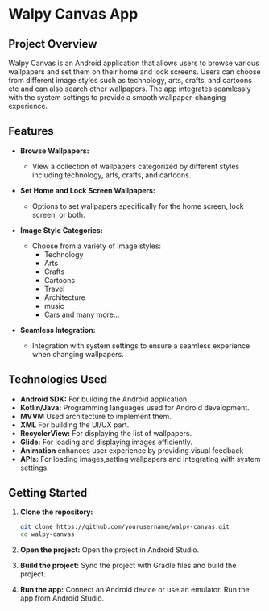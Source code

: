 # Walpy Canvas App

## Project Overview

Walpy Canvas is an Android application that allows users to browse various wallpapers and set them on their home and lock screens. Users can choose from different image styles such as technology, arts, crafts, and cartoons etc and can also search other wallpapers. The app integrates seamlessly with the system settings to provide a smooth wallpaper-changing experience.

## Features

- **Browse Wallpapers:**
  - View a collection of wallpapers categorized by different styles including technology, arts, crafts, and cartoons.

- **Set Home and Lock Screen Wallpapers:**
  - Options to set wallpapers specifically for the home screen, lock screen, or both.

- **Image Style Categories:**
  - Choose from a variety of image styles:
    - Technology
    - Arts
    - Crafts
    - Cartoons
    - Travel
    - Architecture
    - music
    - Cars
      and many more...

- **Seamless Integration:**
  - Integration with system settings to ensure a seamless experience when changing wallpapers.

## Technologies Used

- **Android SDK:** For building the Android application.
- **Kotlin/Java:** Programming languages used for Android development.
- **MVVM** Used architecture to implement them.
- **XML** For building the UI/UX part.
- **RecyclerView:** For displaying the list of wallpapers.
- **Glide:** For loading and displaying images efficiently.
- **Animation** enhances user experience by providing visual feedback
- **APIs:** For loading images,setting wallpapers and integrating with system settings.

## Getting Started

1. **Clone the repository:**
   ```bash
   git clone https://github.com/yourusername/walpy-canvas.git
   cd walpy-canvas
2. **Open the project:**
   Open the project in Android Studio.
   
3. **Build the project:**
   Sync the project with Gradle files and build the project.
   
4. **Run the app:**
   Connect an Android device or use an emulator.
   Run the app from Android Studio.

   








